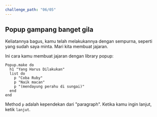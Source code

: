 ```yaml
---
challenge_path: "06/05"
---
```


## Popup gampang banget gila

Keliatannya bagus, kamu telah melakukannya dengan sempurna, seperti yang sudah saya minta. Mari kita membuat jajaran.

Ini cara kamu membuat jajaran dengan library popup:

```
Popup.make do
  h1 "Yang Harus Dilakukan"
  list do
    p "Coba Ruby"
    p "Naik macan"
    p "(mendayung perahu di sungai)"
  end
end
```

Method `p` adalah kependekan dari "paragraph". Ketika kamu ingin lanjut, ketik `lanjut`.